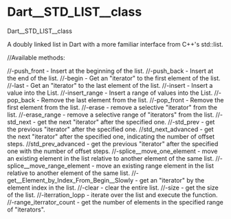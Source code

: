# Dart__STD_LIST__class
Dart__STD_LIST__class

A doubly linked list in Dart with a more familiar interface from C++'s std::list.

//Available methods:

//-push_front                               - Insert at the beginning of the list.
//-push_back                                - Insert at the end of the list.
//-begin                                    - Get an "iterator" to the first element of the list.
//-last                                     - Get an "iterator" to the last element of the list.
//-insert                                   - Insert a value into the List.
//-insert_range                             - Insert a range of values ​​into the List.
//-pop_back                                 - Remove the last element from the list.
//-pop_front                                - Remove the first element from the list.
//-erase                                    - remove a selective "iterator" from the list.
//-erase_range                              - remove a selective range of "iterators" from the list.
//-std_next                                 - get the next "iterator" after the specified one.
//-std_prev                                 - get the previous "iterator" after the specified one.
//std_next_advanced                         - get the next "iterator" after the specified one, indicating the number of offset steps.
//std_prev_advanced                         - get the previous "iterator" after the specified one with the number of offset steps.
//-splice__move_one_element                 - move an existing element in the list relative to another element of the same list.
//-splice__move_range_element               - move an existing range element in the list relative to another element of the same list.
//-get__Element_by_Index_From_Begin__Slowly - get an "iterator" by the element index in the list.
//-clear                                    - clear the entire list.
//-size                                     - get the size of the list.
//-iterration_lopp                          - iterate over the list and execute the function.
//-range_iterrator_count                    - get the number of elements in the specified range of "iterators".

